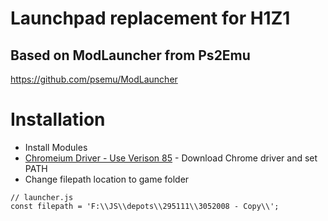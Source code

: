 # Launchpad replacement for H1Z1
## Based on ModLauncher from Ps2Emu 
https://github.com/psemu/ModLauncher

# Installation
* Install Modules
* [Chromeium Driver - Use Verison 85](http://chromedriver.storage.googleapis.com/index.html) - Download Chrome driver and set PATH
* Change filepath location to game folder
 
```
// launcher.js
const filepath = 'F:\\JS\\depots\\295111\\3052008 - Copy\\';
```

